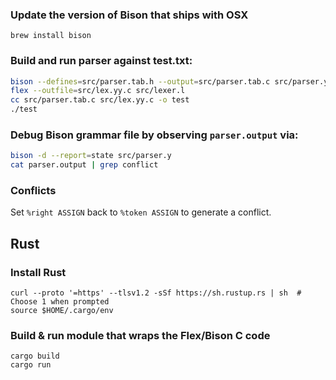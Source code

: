 ### Update the version of Bison that ships with OSX

`brew install bison`

### Build and run parser against test.txt:

```bash
bison --defines=src/parser.tab.h --output=src/parser.tab.c src/parser.y
flex --outfile=src/lex.yy.c src/lexer.l
cc src/parser.tab.c src/lex.yy.c -o test
./test
```

### Debug Bison grammar file by observing `parser.output` via:

```bash
bison -d --report=state src/parser.y
cat parser.output | grep conflict
```

### Conflicts

Set `%right ASSIGN` back to `%token ASSIGN` to generate a conflict.

## Rust

### Install Rust

```
curl --proto '=https' --tlsv1.2 -sSf https://sh.rustup.rs | sh  # Choose 1 when prompted
source $HOME/.cargo/env
```

### Build & run module that wraps the Flex/Bison C code

```
cargo build
cargo run
```
